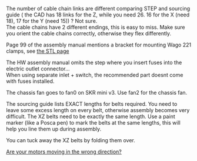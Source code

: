 The number of cable chain links are different comparing STEP and sourcing guide ( the CAD has 18 links for the Z, while you need 26. 16 for the X (need 18), 17 for the Y (need 15)) ? Not sure.  
The cable chains have 2 different endings, this is easy to miss. Make sure you orient the cable chains correctly, otherwise they flex differently.

Page 99 of the assembly manual mentions a bracket for mounting Wago 221 clamps, see [the STL page](https://github.com/thijsdeschildre/switchwire-bonus/blob/main/STL.md)

The HW assembly manual omits the step where you insert fuses into the electric outlet connector...  
When using separate inlet + switch, the recommended part doesnt come with fuses installed.  

The chassis fan goes to fan0 on SKR mini v3. Use fan2 for the chassis fan.

The sourcing guide lists EXACT lengths for belts required. You need to leave some excess length on every belt, otherwise assembly becomes very difficult.
The XZ belts need to be exactly the same length. Use a paint marker (like a Posca pen) to mark the belts at the same lengths, this will help you line them up during assembly.  


You can tuck away the XZ belts by folding them over. 

[Are your motors moving in the wrong direction?](https://docs.vorondesign.com/build/startup/#sw)
